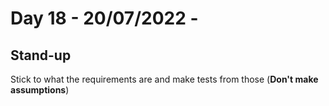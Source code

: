 # Day 18 - 20/07/2022 - 

## Stand-up

Stick to what the requirements are and make tests from those (**Don't make assumptions**)

